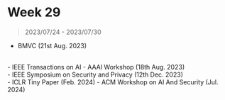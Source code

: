 # Week 29

> 2023/07/24 - 2023/07/30

- BMVC (21st Aug. 2023)
<br />
- IEEE Transactions on AI  
- AAAI Workshop (18th Aug. 2023)  
<br />
- IEEE Symposium on Security and Privacy (12th Dec. 2023)  
<br />
- ICLR Tiny Paper (Feb. 2024)  
- ACM Workshop on AI And Security (Jul. 2024)  
